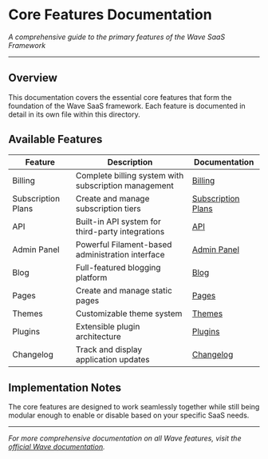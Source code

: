 # Core Features Documentation

*A comprehensive guide to the primary features of the Wave SaaS Framework*

---

## Overview

This documentation covers the essential core features that form the foundation of the Wave SaaS framework. Each feature is documented in detail in its own file within this directory.

## Available Features

| Feature | Description | Documentation |
|---------|-------------|---------------|
| Billing | Complete billing system with subscription management | [Billing](./billing.md) |
| Subscription Plans | Create and manage subscription tiers | [Subscription Plans](./subscription_plans.md) |
| API | Built-in API system for third-party integrations | [API](./api.md) |
| Admin Panel | Powerful Filament-based administration interface | [Admin Panel](./admin_panel.md) |
| Blog | Full-featured blogging platform | [Blog](./blog.md) |
| Pages | Create and manage static pages | [Pages](./pages.md) |
| Themes | Customizable theme system | [Themes](./themes.md) |
| Plugins | Extensible plugin architecture | [Plugins](./plugins.md) |
| Changelog | Track and display application updates | [Changelog](./changelog.md) |

## Implementation Notes

The core features are designed to work seamlessly together while still being modular enough to enable or disable based on your specific SaaS needs.

---

*For more comprehensive documentation on all Wave features, visit the [official Wave documentation](https://devdojo.com/wave/docs).*
